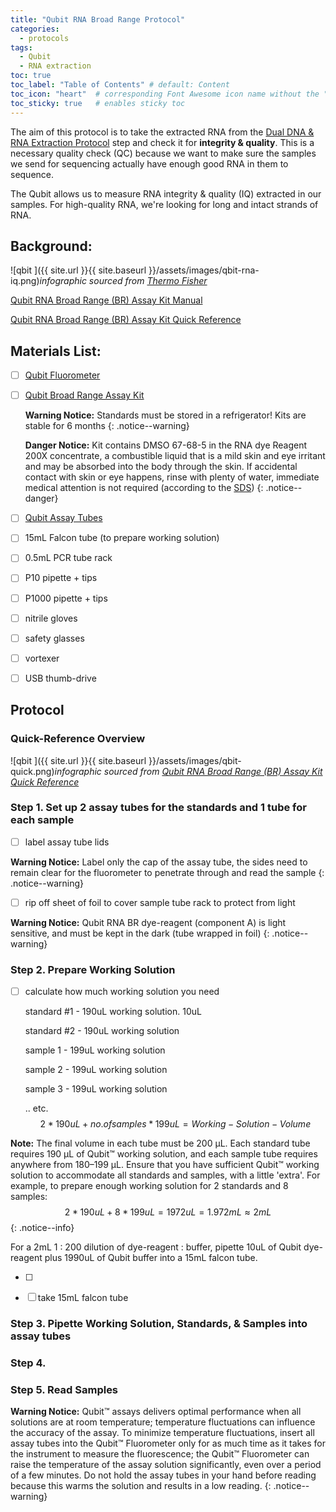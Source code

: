 ```yaml
---
title: "Qubit RNA Broad Range Protocol"
categories:
  - protocols
tags:
  - Qubit
  - RNA extraction
toc: true
toc_label: "Table of Contents" # default: Content
toc_icon: "heart"  # corresponding Font Awesome icon name without the "fa" prefix
toc_sticky: true   # enables sticky toc
---
```


The aim of this protocol is to take the extracted RNA from the [Dual DNA & RNA Extraction Protocol](https://sarahtanja.github.io/lab-book/protocols/lab/protocol-DNARNAextraction/) step and check it for **integrity & quality**. This is a necessary quality check (QC) because we want to make sure the samples we send for sequencing actually have enough good RNA in them to sequence. 

The Qubit allows us to measure RNA integrity & quality (IQ) extracted in our samples.  For high-quality RNA, we're looking for long and intact strands of RNA.

## Background:

![qbit ]({{ site.url }}{{ site.baseurl }}/assets/images/qbit-rna-iq.png)*infographic sourced from [Thermo Fisher](https://www.thermofisher.com/document-connect/document-connect.html?url=https://assets.thermofisher.com/TFS-Assets%2FBID%2Fposters%2Fqubit-rna-iq-assay-fluorometric-rna-quality-assessment-poster.pdf)*

[Qubit RNA Broad Range (BR) Assay Kit Manual](https://www.thermofisher.com/document-connect/document-connect.html?url=https://assets.thermofisher.com/TFS-Assets%2FLSG%2Fmanuals%2FQubit_RNA_BR_Assay_UG.pdf)

[Qubit RNA Broad Range (BR) Assay Kit Quick Reference](https://www.thermofisher.com/document-connect/document-connect.html?url=https://assets.thermofisher.com/TFS-Assets%2FLSG%2Fmanuals%2FQRC10210.pdf)

## Materials List:

- [ ] [Qubit Fluorometer](https://www.thermofisher.com/order/catalog/product/Q33238?SID=srch-srp-Q33238) 

- [ ] [Qubit Broad Range Assay Kit](https://www.thermofisher.com/order/catalog/product/Q10210) 

  **Warning Notice:** Standards must be stored in a refrigerator! Kits are stable for 6 months
  {: .notice--warning}

  **Danger Notice:** Kit contains DMSO 67-68-5 in the RNA dye Reagent 200X concentrate, a combustible liquid that is a mild skin and eye irritant and may be absorbed into the body through the skin. If accidental contact with skin or eye happens, rinse with plenty of water, immediate medical attention is not required (according to the [SDS](https://www.thermofisher.com/document-connect/document-connect.html?url=https://assets.thermofisher.com/TFS-Assets%2FLSG%2FSDS%2FQ10210COMPONENTA_MTR-NALT_EN.pdf))
  {: .notice--danger}

- [ ] [Qubit Assay Tubes](https://www.thermofisher.com/order/catalog/product/Q32856?SID=srch-srp-Q32856) 

- [ ] 15mL Falcon tube (to prepare working solution)

- [ ] 0.5mL PCR tube rack

- [ ] P10 pipette + tips

- [ ] P1000 pipette + tips

- [ ] nitrile gloves

- [ ] safety glasses

- [ ] vortexer

- [ ] USB thumb-drive

## Protocol

### Quick-Reference Overview

![qbit ]({{ site.url }}{{ site.baseurl }}/assets/images/qbit-quick.png)*infographic sourced from [Qubit RNA Broad Range (BR) Assay Kit Quick Reference](https://www.thermofisher.com/document-connect/document-connect.html?url=https://assets.thermofisher.com/TFS-Assets%2FLSG%2Fmanuals%2FQRC10210.pdf)*



### Step 1. Set up 2 assay tubes for the standards and 1 tube for each sample

- [ ] label assay tube lids

**Warning Notice:** Label only the cap of the assay tube, the sides need to remain 	 clear for the fluorometer to penetrate through and read the sample
{: .notice--warning}

- [ ] rip off sheet of foil to cover sample tube rack to protect from light

**Warning Notice:** Qubit RNA BR dye-reagent (component A) is light sensitive, and must be kept in the dark (tube wrapped in foil)
{: .notice--warning}

### Step 2. Prepare Working Solution

- [ ] calculate how much working solution you need

  standard #1 - 190uL working solution. 10uL 

  standard #2 - 190uL working solution

  sample 1      - 199uL working solution

  sample 2      - 199uL working solution

  sample 3      - 199uL working solution

  .. etc.
  $$
  2*190uL + no. of samples *199uL = Working-Solution-Volume
  $$

**Note:** The final volume in each tube must be 200 µL. Each standard tube requires 190 µL of Qubit™ working solution, and each sample tube requires anywhere from 180–199 µL. Ensure that you have sufficient Qubit™ working solution to accommodate all standards and samples, with a little 'extra'. For example, to prepare enough working solution for 2 standards and 8 samples: 
$$
2*190uL + 8*199uL = 1972uL = 1.972mL \approx 2mL
$$
{: .notice--info}

For a 2mL 1 : 200 dilution of dye-reagent : buffer,  pipette 10uL of Qubit dye-reagent plus 1990uL of Qubit buffer into a 15mL falcon tube. 

- [ ] 

- [ ] take 15mL falcon tube

### Step 3. Pipette Working Solution, Standards, & Samples into assay tubes



### Step 4. 

### Step 5. Read Samples

**Warning Notice:** Qubit™ assays delivers optimal performance when all solutions are at room temperature; temperature fluctuations can influence the accuracy of the assay. To minimize temperature fluctuations, insert all assay tubes into the Qubit™ Fluorometer only for as much time as it takes for the instrument to measure the fluorescence; the Qubit™ Fluorometer can raise the temperature of the assay solution significantly, even over a period of a few minutes. Do not hold the assay tubes in your hand before reading because this warms the solution and results in a low
reading.
{: .notice--warning}
